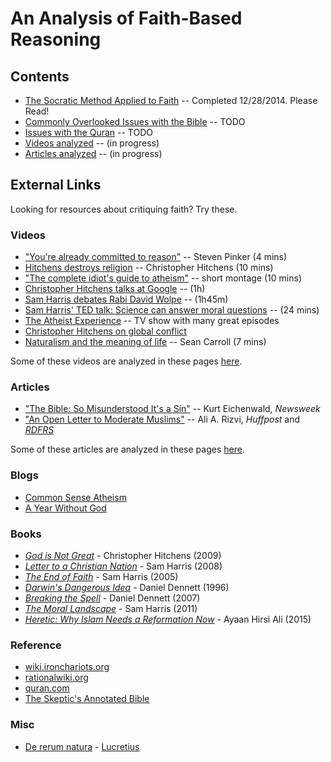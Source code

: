 An Analysis of Faith-Based Reasoning
================================================================================


Contents
--------------------------------------------------------------------------------

-   [The Socratic Method Applied to Faith](socratic-method-on-faith.html#disqus_thread) -- Completed 12/28/2014. Please Read!
-   [Commonly Overlooked Issues with the Bible](overlooked-bible.html) -- TODO
-   [Issues with the Quran](overlooked-quran.html) -- TODO
-   [Videos analyzed](videos-analyzed.html) -- (in progress)
-   [Articles analyzed](articles-analyzed.html) -- (in progress)


External Links
--------------------------------------------------------------------------------

Looking for resources about critiquing faith?  Try these.

### Videos

-   ["You're already committed to reason"](https://www.youtube.com/watch?v=UC4gqkd-6_o)  -- Steven Pinker (4 mins)
-   [Hitchens destroys religion](https://www.youtube.com/watch?v=TuI4Nzc07Io)  -- Christopher Hitchens (10 mins)
-   ["The complete idiot's guide to atheism"](https://www.youtube.com/watch?v=1CLjYHqfilE)  -- short montage (10 mins)
-   [Christopher Hitchens talks at Google](https://www.youtube.com/watch?v=sD0B-X9LJjs)  -- (1h)
-   [Sam Harris debates Rabi David Wolpe](https://www.youtube.com/watch?v=bN9nlAnkCUY)  -- (1h45m)
-   [Sam Harris' TED talk: Science can answer moral questions](https://www.youtube.com/watch?v=Hj9oB4zpHww)  -- (24 mins)
-   [The Atheist Experience](http://www.atheist-experience.com/)  -- TV show with many great episodes
-   [Christopher Hitchens on global conflict](https://www.youtube.com/watch?v=0M3Nw1D_jp0&feature=youtu.be&t=2181)
-   [Naturalism and the meaning of life](https://www.youtube.com/watch?v=dLmY4ktOIOI) -- Sean Carroll (7 mins)

Some of these videos are analyzed in these pages [here](videos-analyzed.html).

### Articles

-   ["The Bible: So Misunderstood It's a Sin"](http://www.newsweek.com/2015/01/02/thats-not-what-bible-says-294018.html) -- Kurt Eichenwald, *Newsweek*
-   ["An Open Letter to Moderate Muslims"](http://www.huffingtonpost.com/ali-a-rizvi/an-open-letter-to-moderat_b_5930764.html) -- Ali A. Rizvi, *Huffpost* and *[RDFRS](https://richarddawkins.net/2014/10/an-open-letter-to-moderate-muslims/)*

Some of these articles are analyzed in these pages [here](articles-analyzed.html).

### Blogs

-   [Common Sense Atheism](http://commonsenseatheism.com/)
-   [A Year Without God](http://www.patheos.com/blogs/yearwithoutgod/)

### Books

-   [*God is Not Great*](http://www.amazon.com/God-Not-Great-Religion-Everything/dp/0446697966/) - Christopher Hitchens (2009)
-   [*Letter to a Christian Nation*](http://www.amazon.com/Letter-Christian-Nation-Sam-Harris/dp/0307278778/) - Sam Harris (2008)
-   [*The End of Faith*](http://www.amazon.com/End-Faith-Religion-Terror-Future/dp/0393327655/) - Sam Harris (2005)
-   [*Darwin's Dangerous Idea*](http://www.amazon.com/DARWINS-DANGEROUS-IDEA-EVOLUTION-MEANINGS/dp/068482471X/) - Daniel Dennett (1996)
-   [*Breaking the Spell*](http://www.amazon.com/Breaking-Spell-Religion-Natural-Phenomenon/dp/0143038338/) - Daniel Dennett (2007)
-   [*The Moral Landscape*](http://www.amazon.com/Moral-Landscape-Science-Determine-Values/dp/143917122X) - Sam Harris (2011)
-   [*Heretic: Why Islam Needs a Reformation Now*](http://www.amazon.com/Heretic-Why-Islam-Needs-Reformation/dp/0062333933/) - Ayaan Hirsi Ali (2015)

### Reference

-   [wiki.ironchariots.org](http://wiki.ironchariots.org/)
-   [rationalwiki.org](http://rationalwiki.org/)
-   [quran.com](http://quran.com/)
-   [The Skeptic's Annotated Bible](http://skepticsannotatedbible.com/)

### Misc

-   [De rerum natura](http://en.wikipedia.org/wiki/De_rerum_natura) - [Lucretius](http://en.wikipedia.org/wiki/Lucretius)


